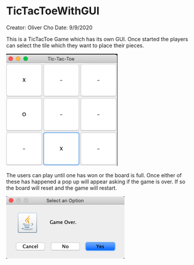 # TicTacToeWithGUI
Creator: Oliver Cho
Date: 9/9/2020

This is a TicTacToe Game which has its own GUI. Once started the players can select
the tile which they want to place their pieces.

![Image of Board](https://github.com/OliverCho18/TicTacToeWithGUI/blob/master/Board.png)

The users can play until one has won or the board is full. Once either of these has happened a pop up will appear
asking if the game is over. If so the board will reset and the game will restart.

![Image of Pop Up](https://github.com/OliverCho18/TicTacToeWithGUI/blob/master/PopUp.png)
